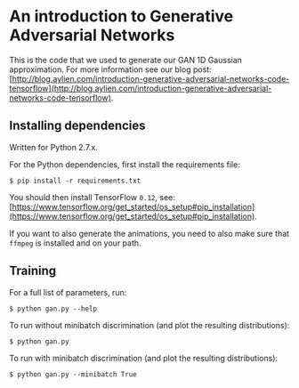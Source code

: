 # An introduction to Generative Adversarial Networks

This is the code that we used to generate our GAN 1D Gaussian approximation.
For more information see our blog post: [http://blog.aylien.com/introduction-generative-adversarial-networks-code-tensorflow](http://blog.aylien.com/introduction-generative-adversarial-networks-code-tensorflow).

## Installing dependencies

Written for Python 2.7.x.

For the Python dependencies, first install the requirements file:

    $ pip install -r requirements.txt

You should then install TensorFlow `0.12`, see: [https://www.tensorflow.org/get_started/os_setup#pip_installation](https://www.tensorflow.org/get_started/os_setup#pip_installation).

If you want to also generate the animations, you need to also make sure that `ffmpeg` is installed and on your path.

## Training

For a full list of parameters, run:

    $ python gan.py --help

To run without minibatch discrimination (and plot the resulting distributions):

    $ python gan.py

To run with minibatch discrimination (and plot the resulting distributions):

    $ python gan.py --minibatch True
